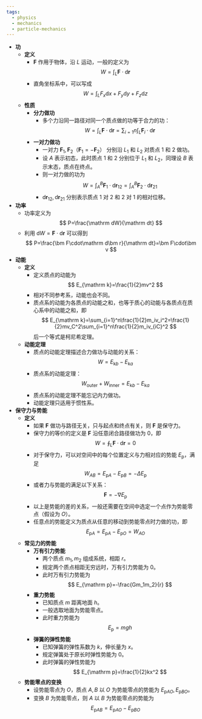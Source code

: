 ```yaml
---
tags:
  - physics
  - mechanics
  - particle-mechanics
---
```

- **功**
	- **定义**
		- $\bm F$ 作用于物体，沿 $L$ 运动，一般的定义为
		  $$
		  W=\int_L\bm F\cdot\mathrm d\bm r
		  $$
		- 直角坐标系中，可以写成
		  $$
		  W=\int_L F_x\mathrm dx+F_y\mathrm dy+F_z\mathrm dz
		  $$
	- **性质**
		- **分力做功**
			- 多个力沿同一路径对同一个质点做的功等于合力的功：
			  $$
			  W=\int_L \bm F\cdot\mathrm d\bm r=\sum_{i=1}{n}\int_L \bm F_i\cdot\mathrm d\bm r
			  $$
		- **一对力做功**
			- 一对力 $\bm F_1,\bm F_2（\bm F_1=-\bm F_2）$ 分别沿 $L_1$ 和 $L_2$ 对质点 $1$ 和 $2$ 做功。
			- 设 $A$ 表示初态，此时质点 $1$ 和 $2$ 分别位于 $L_1$ 和 $L_2$，同理设 $B$ 表示末态，质点在终点。
			- 则一对力做的功为
			  $$
			  W=\int_A^B\bm F_1\cdot\mathrm d\bm r_{12}=\int_A^B\bm F_2\cdot\mathrm d\bm r_{21}
			  $$
			- $\mathrm d\bm r_{12},\mathrm d\bm r_{21}$ 分别表示质点 $1$ 对 $2$ 和 $2$ 对 $1$ 的相对位移。
- **功率**
	- 功率定义为
	  $$
	  P=\frac{\mathrm dW}{\mathrm dt}
	  $$
	- 利用 $\mathrm dW=\bm F\cdot\mathrm d\bm r$ 可以得到
	  $$
	  P=\frac{\bm F\cdot\mathrm d\bm r}{\mathrm dt}=\bm F\cdot\bm v
	  $$
- **动能**
	- **定义**
		- 定义质点的动能为
		  $$
		  E_{\mathrm k}=\frac{1}{2}mv^2
		  $$
		- 相对不同参考系，动能也会不同。
		- 质点系的动能为各质点的动能之和，也等于质心的动能与各质点在质心系中的动能之和，即
		  $$
		  E_{\mathrm k}=\sum_{i=1}^n\frac{1}{2}m_iv_i^2=\frac{1}{2}mv_C^2\sum_{i=1}^n\frac{1}{2}m_iv_{iC}^2
		  $$
		  后一个等式是柯尼希定理。
	- **动能定理**
		- 质点的动能定理描述合力做功与动能的关系：
		  $$
		  W=E_{\mathrm kb}-E_{\mathrm ka}
		  $$
		- 质点系的动能定理：
		  $$
		  W_{\mathrm{outer}}+W_{\mathrm{inner}}=E_{\mathrm kb}-E_{\mathrm ka}
		  $$
		- 质点系的动能定理不能忘记内力做功。
		- 动能定理只适用于惯性系。
- **保守力与势能**
	- **定义**
		- 如果 $\bm F$ 做功与路径无关，只与起点和终点有关，则 $\bm F$ 是保守力。
		- 保守力的等价的定义是 $\bm F$ 沿任意闭合路径做功为 $0$，即
		  $$
		  W=\oint_L\bm F\cdot\mathrm d\bm r=0
		  $$
		- 对于保守力，可以对空间中的每个位置定义与力相对应的势能 $E_{\mathrm p}$，满足
		  $$
		  W_{AB}=E_{\mathrm pA}-E_{\mathrm pB}=-\Delta E_{\mathrm p}
		  $$
		- 或者力与势能的满足以下关系：
		  $$
		  \bm F=-\nabla E_{\mathrm p}
		  $$
		- 以上是势能的差的关系，一般还需要在空间中选定一个点作为势能零点（假设为 $O$）。
		- 任意点的势能定义为质点从任意的移动到势能零点时力做的功，即
		  $$
		  E_{\mathrm pA}=E_{\mathrm pA}-E_{\mathrm pO}=W_{AO}
		  $$
	- **常见力的势能**
		- **万有引力势能**
			- 两个质点 $m_1,m_2$ 组成系统，相距 $r$。
			- 规定两个质点相距无穷远时，万有引力势能为 $0$。
			- 此时万有引力势能为
			  $$
			  E_{\mathrm p}=-\frac{Gm_1m_2}{r}
			  $$
		- **重力势能**
			- 已知质点 $m$ 距离地面 $h$。
			- 一般选取地面为势能零点。
			- 此时重力势能为
			  $$
			  E_{\mathrm p}=mgh
			  $$
		- **弹簧的弹性势能**
			- 已知弹簧的弹性系数为 $k$，伸长量为 $x$。
			- 规定弹簧处于原长时弹性势能为 $0$。
			- 此时弹簧的弹性势能为
			  $$
			  E_{\mathrm p}=\frac{1}{2}kx^2
			  $$
	- **势能零点的变换**
		- 设势能零点为 $O$，质点 $A,B$ 以 $O$ 为势能零点的势能为 $E_{\mathrm pAO},E_{\mathrm pBO}$。
		- 变换 $B$ 为势能零点，则 $A$ 以 $B$ 为势能零点的势能为
		  $$
		  E_{\mathrm pAB}=E_{\mathrm pAO}-E_{\mathrm pBO}
		  $$


